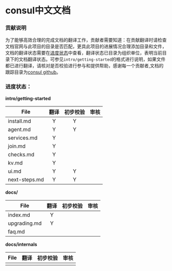 # consul中文文档

### 贡献说明
为了能够高效合理的完成文档的翻译工作，贡献者需要知道：在贡献翻译时请检查文档官网与此项目的目录是否匹配，更具此项目的进展情况合理添加目录和文件，文档的翻译状态需要在[进度状态](进度状态)中查看，翻译状态已目录为组织单位，表明当前目录下的文档翻译状态。可参见`intro/getting-started`的格式进行说明，如果文件都已进行翻译，请核对是否校验进行参与和提供帮助，感谢每一个贡献者,文档的跟踪目录为[consul github](https://github.com/hashicorp/consul/tree/master/website/source)。
### 进度状态：
**intro/getting-started**

| File        | 翻译           | 初步校验  | 审核|
| ------------- |:-------------:|:-----:|:----:|
| install.md  | Y  |  Y | |
| agent.md | Y | Y| |
| services.md|Y|||
| join.md|Y|||
| checks.md|Y|||
| kv.md|Y|||
| ui.md|Y|Y||
| next-steps.md|Y|Y|||

**docs/**

| File        | 翻译           | 初步校验  | 审核|
| ------------- |:-------------:|:-----:|:----:|
| index.md  | Y  |   | |
| upgrading.md | Y | | |
| faq.md |  | | ||

**docs/internals**

| File        | 翻译           | 初步校验  | 审核|
| ------------- |:-------------:|:-----:|:----:|
||||||
